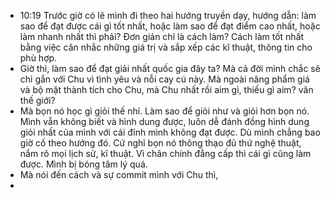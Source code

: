 - 10:19 Trước giờ có lẽ mình đi theo hai hướng truyền dạy, hướng dẫn: làm sao để đạt được cái gì tốt nhất, hoặc làm sao để đạt điểm cao nhất, hoặc làm nhanh nhất thì phải? Đơn giản chỉ là cách làm? Cách làm tốt nhất bằng việc cân nhắc những giá trị và sắp xếp các kĩ thuật, thông tin cho phù hợp.
- Giờ thì, làm sao để đạt giải nhất quốc gia đây ta? Mà cả đời mình chắc sẽ chỉ gắn với Chu vì tình yêu và nỗi cay cú này. Mà ngoài nâng phẩm giá và bộ mặt thành tích cho Chu, mà Chu nhất rồi aim gì, thiếu gì aim? văn thế giới?
- Mà bọn nó học gì giỏi thế nhỉ. Làm sao để giỏi như và giỏi hơn bọn nó. Mình vẫn không biết và hình dung được, luôn dễ đánh đồng hình dung giỏi nhất của mình với cái đỉnh mình không đạt được. Dù mình chẳng bao giờ cố theo hướng đó. Cứ nghĩ bọn nó thông thạo đủ thứ nghệ thuật, nắm rõ mọi lịch sử, kĩ thuật. Vì chân chính đẳng cấp thì cái gì cũng làm được. Mình bị bóng tâm lý quá.
- Mà nói đến cách và sự commit mình với Chu thì,
-